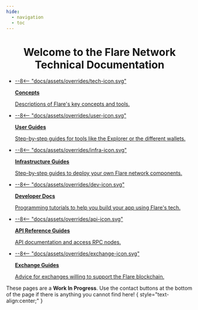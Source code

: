 ```yaml
---
hide:
  - navigation
  - toc
---
```


# Welcome to the Flare Network Technical Documentation

<div class="cards" markdown>

* <a href="tech" markdown class="filled-svg">
    --8<-- "docs/assets/overrides/tech-icon.svg"

    **Concepts**

    Descriptions of Flare's key concepts and tools.</a>

* <a href="user" markdown class="filled-svg">
    --8<-- "docs/assets/overrides/user-icon.svg"

    **User Guides**

    Step-by-step guides for tools like the Explorer or the different wallets.</a>

* <a href="infra" markdown class="stroked-svg">
    --8<-- "docs/assets/overrides/infra-icon.svg"

    **Infrastructure Guides**

    Step-by-step guides to deploy your own Flare network components.</a>

* <a href="dev" markdown class="stroked-svg">
    --8<-- "docs/assets/overrides/dev-icon.svg"

    **Developer Docs**

    Programming tutorials to help you build your app using Flare's tech.</a>

* <a href="apis" markdown class="filled-svg">
    --8<-- "docs/assets/overrides/api-icon.svg"

    **API Reference Guides**

    API documentation and access RPC nodes.</a>

* <a href="exchange" markdown class="stroked-svg">
    --8<-- "docs/assets/overrides/exchange-icon.svg"

    **Exchange Guides**

    Advice for exchanges willing to support the Flare blockchain.</a>

</div>

These pages are a **Work In Progress**.
Use the contact buttons at the bottom of the page if there is anything you cannot find here!
{ style="text-align:center;" }

<style>
    /*Special centered title for the Home page*/
    h1 {
        text-align: center;
    }
    /*Remove the "Last updated" text at the bottom*/
    .md-source-file {
        display: none;
    }
</style>
